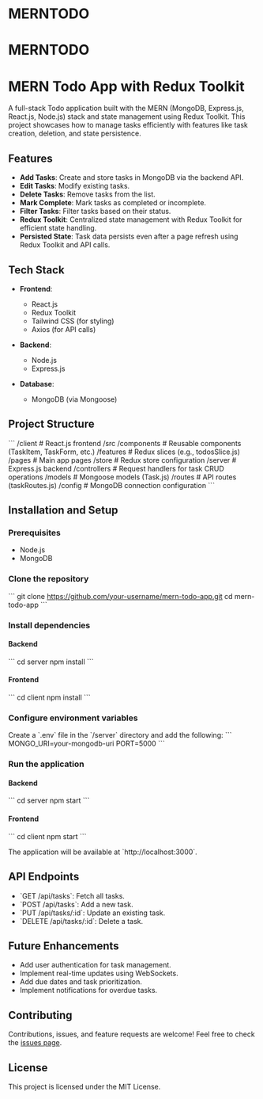 # MERNTODO
# MERNTODO

# MERN Todo App with Redux Toolkit

A full-stack Todo application built with the MERN (MongoDB, Express.js, React.js, Node.js) stack and state management using Redux Toolkit. This project showcases how to manage tasks efficiently with features like task creation, deletion, and state persistence.

## Features

- **Add Tasks**: Create and store tasks in MongoDB via the backend API.
- **Edit Tasks**: Modify existing tasks.
- **Delete Tasks**: Remove tasks from the list.
- **Mark Complete**: Mark tasks as completed or incomplete.
- **Filter Tasks**: Filter tasks based on their status.
- **Redux Toolkit**: Centralized state management with Redux Toolkit for efficient state handling.
- **Persisted State**: Task data persists even after a page refresh using Redux Toolkit and API calls.

## Tech Stack

- **Frontend**:

  - React.js
  - Redux Toolkit
  - Tailwind CSS (for styling)
  - Axios (for API calls)

- **Backend**:

  - Node.js
  - Express.js

- **Database**:
  - MongoDB (via Mongoose)

## Project Structure

\`\`\`
/client # React.js frontend
/src
/components # Reusable components (TaskItem, TaskForm, etc.)
/features # Redux slices (e.g., todosSlice.js)
/pages # Main app pages
/store # Redux store configuration
/server # Express.js backend
/controllers # Request handlers for task CRUD operations
/models # Mongoose models (Task.js)
/routes # API routes (taskRoutes.js)
/config # MongoDB connection configuration
\`\`\`

## Installation and Setup

### Prerequisites

- Node.js
- MongoDB

### Clone the repository

\`\`\`
git clone https://github.com/your-username/mern-todo-app.git
cd mern-todo-app
\`\`\`

### Install dependencies

#### Backend

\`\`\`
cd server
npm install
\`\`\`

#### Frontend

\`\`\`
cd client
npm install
\`\`\`

### Configure environment variables

Create a \`.env\` file in the \`/server\` directory and add the following:
\`\`\`
MONGO_URI=your-mongodb-uri
PORT=5000
\`\`\`

### Run the application

#### Backend

\`\`\`
cd server
npm start
\`\`\`

#### Frontend

\`\`\`
cd client
npm start
\`\`\`

The application will be available at \`http://localhost:3000\`.

## API Endpoints

- \`GET /api/tasks\`: Fetch all tasks.
- \`POST /api/tasks\`: Add a new task.
- \`PUT /api/tasks/:id\`: Update an existing task.
- \`DELETE /api/tasks/:id\`: Delete a task.

## Future Enhancements

- Add user authentication for task management.
- Implement real-time updates using WebSockets.
- Add due dates and task prioritization.
- Implement notifications for overdue tasks.

## Contributing

Contributions, issues, and feature requests are welcome! Feel free to check the [issues page](https://github.com/your-username/mern-todo-app/issues).

## License

This project is licensed under the MIT License.
